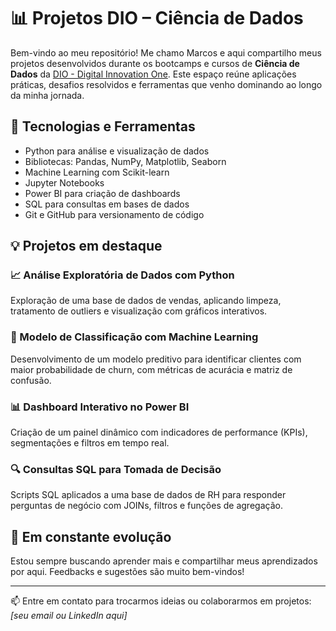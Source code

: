 # 📊 Projetos DIO – Ciência de Dados

Bem-vindo ao meu repositório! Me chamo Marcos e aqui compartilho meus projetos desenvolvidos durante os bootcamps e cursos de **Ciência de Dados** da [DIO - Digital Innovation One](https://www.dio.me/). Este espaço reúne aplicações práticas, desafios resolvidos e ferramentas que venho dominando ao longo da minha jornada.

## 🧠 Tecnologias e Ferramentas
- Python para análise e visualização de dados
- Bibliotecas: Pandas, NumPy, Matplotlib, Seaborn
- Machine Learning com Scikit-learn
- Jupyter Notebooks
- Power BI para criação de dashboards
- SQL para consultas em bases de dados
- Git e GitHub para versionamento de código

## 💡 Projetos em destaque

### 📈 Análise Exploratória de Dados com Python
Exploração de uma base de dados de vendas, aplicando limpeza, tratamento de outliers e visualização com gráficos interativos.

### 🧬 Modelo de Classificação com Machine Learning
Desenvolvimento de um modelo preditivo para identificar clientes com maior probabilidade de churn, com métricas de acurácia e matriz de confusão.

### 📊 Dashboard Interativo no Power BI
Criação de um painel dinâmico com indicadores de performance (KPIs), segmentações e filtros em tempo real.

### 🔍 Consultas SQL para Tomada de Decisão
Scripts SQL aplicados a uma base de dados de RH para responder perguntas de negócio com JOINs, filtros e funções de agregação.

## 🚀 Em constante evolução
Estou sempre buscando aprender mais e compartilhar meus aprendizados por aqui. Feedbacks e sugestões são muito bem-vindos!

---

📫 Entre em contato para trocarmos ideias ou colaborarmos em projetos: _[seu email ou LinkedIn aqui]_
